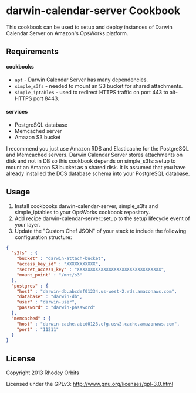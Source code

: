darwin-calendar-server Cookbook
===============================
This cookbook can be used to setup and deploy instances of Darwin Calendar
Server on Amazon's OpsWorks platform.

Requirements
------------

#### cookbooks
- `apt` - Darwin Calendar Server has many dependencies.
- `simple_s3fs` - needed to mount an S3 bucket for shared attachments.
- `simple_iptables` - used to redirect HTTPS traffic on port 443 to alt-HTTPS port 8443.

#### services
* PostgreSQL database
* Memcached server
* Amazon S3 bucket
  
I recommend you just use Amazon RDS and Elasticache for the PostgreSQL and
Memcached servers. Darwin Calendar Server stores attachments on disk and not
in DB so this cookbook depends on simple_s3fs::setup to mount an Amazon S3 bucket
as a shared disk. It is assumed that you have already installed the DCS database
schema into your PostgreSQL database.

Usage
-----
1.  Install cookbooks darwin-calendar-server, simple_s3fs and simple_iptables to your OpsWorks cookbook repository.
2.  Add recipe darwin-calendar-server::setup to the setup lifecycle event of your layer.
3.  Update the "Custom Chef JSON" of your stack to include the following configuration structure:

```json
{
  "s3fs" : {
    "bucket" : "darwin-attach-bucket",
    "access_key_id" : "XXXXXXXXXXX",
    "secret_access_key" : "XXXXXXXXXXXXXXXXXXXXXXXXXXXXXXXX",
    "mount_point" : "/mnt/s3"
  },
  "postgres" : {
    "host" : "darwin-db.abcdef01234.us-west-2.rds.amazonaws.com",
    "database" : "darwin-db",
    "user" : "darwin-user",
    "password" : "darwin-password"
  },
  "memcached" : {
    "host" : "darwin-cache.abcd0123.cfg.usw2.cache.amazonaws.com",
    "port" : "11211"
  }
}
```

License
---------------------

Copyright 2013 Rhodey Orbits

Licensed under the GPLv3: http://www.gnu.org/licenses/gpl-3.0.html